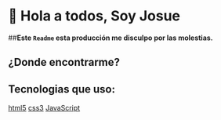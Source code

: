 # 👋 Hola a todos, Soy Josue

##**Este `Readme` esta producción me disculpo por las molestias.**

## ¿Donde encontrarme?

## Tecnologias que uso:
[html5](https://img.shields.io/badge/HTML5-E34F26?style=for-the-badge&logo=html5&logoColor=white)
[css3](https://img.shields.io/badge/CSS3-1572B6?style=for-the-badge&logo=css3&logoColor=white)
[JavaScript](https://img.shields.io/badge/JavaScript-323330?style=for-the-badge&logo=javascript&logoColor=F7DF1E)
